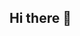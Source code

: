 ## Hi there 👋
<!---
TaylorMadeData/TaylorMadeData is a ✨ special ✨ repository because its `README.md` (this file) appears on your GitHub profile.
You can click the Preview link to take a look at your changes.
--->
